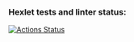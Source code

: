 ### Hexlet tests and linter status:
[![Actions Status](https://github.com/bogdan-ho/layout-designer-project-lvl1/workflows/hexlet-check/badge.svg)](https://github.com/bogdan-ho/layout-designer-project-lvl1/actions)